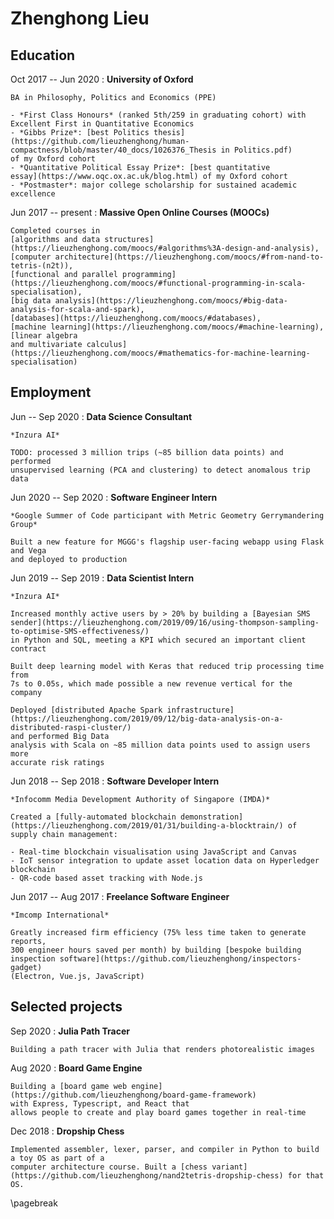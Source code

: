 # Zhenghong Lieu

## Education

Oct 2017 -- Jun 2020
: **University of Oxford**

    BA in Philosophy, Politics and Economics (PPE)

    - *First Class Honours* (ranked 5th/259 in graduating cohort) with
    Excellent First in Quantitative Economics
    - *Gibbs Prize*: [best Politics thesis](https://github.com/lieuzhenghong/human-compactness/blob/master/40_docs/1026376_Thesis in Politics.pdf)
    of my Oxford cohort
    - *Quantitative Political Essay Prize*: [best quantitative
    essay](https://www.oqc.ox.ac.uk/blog.html) of my Oxford cohort
    - *Postmaster*: major college scholarship for sustained academic excellence

Jun 2017 -- present
: **Massive Open Online Courses (MOOCs)**

    Completed courses in
    [algorithms and data structures](https://lieuzhenghong.com/moocs/#algorithms%3A-design-and-analysis),
    [computer architecture](https://lieuzhenghong.com/moocs/#from-nand-to-tetris-(n2t)),
    [functional and parallel programming](https://lieuzhenghong.com/moocs/#functional-programming-in-scala-specialisation),
    [big data analysis](https://lieuzhenghong.com/moocs/#big-data-analysis-for-scala-and-spark),
    [databases](https://lieuzhenghong.com/moocs/#databases),
    [machine learning](https://lieuzhenghong.com/moocs/#machine-learning),
    [linear algebra
    and multivariate calculus](https://lieuzhenghong.com/moocs/#mathematics-for-machine-learning-specialisation)

## Employment

Jun -- Sep 2020
: **Data Science Consultant**

    *Inzura AI*

    TODO: processed 3 million trips (~85 billion data points) and performed
    unsupervised learning (PCA and clustering) to detect anomalous trip data

Jun 2020 -- Sep 2020
: **Software Engineer Intern**

    *Google Summer of Code participant with Metric Geometry Gerrymandering Group*

    Built a new feature for MGGG's flagship user-facing webapp using Flask and Vega
    and deployed to production

Jun 2019 -- Sep 2019
: **Data Scientist Intern**

    *Inzura AI*

    Increased monthly active users by > 20% by building a [Bayesian SMS sender](https://lieuzhenghong.com/2019/09/16/using-thompson-sampling-to-optimise-SMS-effectiveness/)
    in Python and SQL, meeting a KPI which secured an important client contract

    Built deep learning model with Keras that reduced trip processing time from
    7s to 0.05s, which made possible a new revenue vertical for the company

    Deployed [distributed Apache Spark infrastructure](https://lieuzhenghong.com/2019/09/12/big-data-analysis-on-a-distributed-raspi-cluster/)
    and performed Big Data
    analysis with Scala on ~85 million data points used to assign users more
    accurate risk ratings

Jun 2018 -- Sep 2018
: **Software Developer Intern**

    *Infocomm Media Development Authority of Singapore (IMDA)*

    Created a [fully-automated blockchain demonstration](https://lieuzhenghong.com/2019/01/31/building-a-blocktrain/) of supply chain management:

    - Real-time blockchain visualisation using JavaScript and Canvas
    - IoT sensor integration to update asset location data on Hyperledger blockchain
    - QR-code based asset tracking with Node.js

Jun 2017 -- Aug 2017
: **Freelance Software Engineer**

    *Imcomp International*

    Greatly increased firm efficiency (75% less time taken to generate reports,
    300 engineer hours saved per month) by building [bespoke building
    inspection software](https://github.com/lieuzhenghong/inspectors-gadget)
    (Electron, Vue.js, JavaScript)

## Selected projects

Sep 2020
: **Julia Path Tracer**

    Building a path tracer with Julia that renders photorealistic images

Aug 2020
: **Board Game Engine**

    Building a [board game web engine](https://github.com/lieuzhenghong/board-game-framework)
    with Express, Typescript, and React that
    allows people to create and play board games together in real-time

Dec 2018
: **Dropship Chess**

    Implemented assembler, lexer, parser, and compiler in Python to build a toy OS as part of a
    computer architecture course. Built a [chess variant](https://github.com/lieuzhenghong/nand2tetris-dropship-chess) for that OS.

\pagebreak
